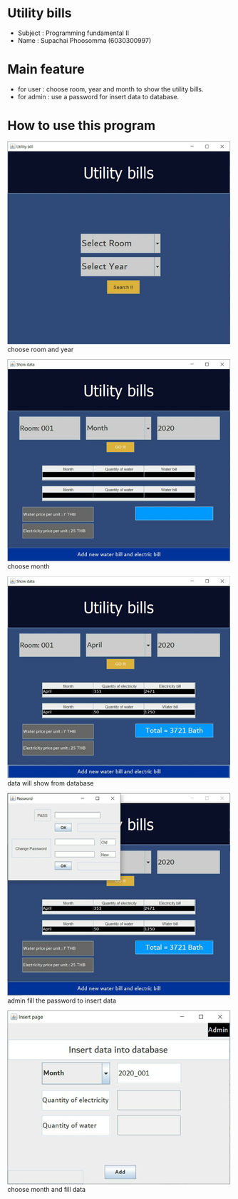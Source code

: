 # Utility bills
- Subject : Programming fundamental II
- Name : Supachai Phoosomma (6030300997)
# Main feature
- for user : choose room, year and month to show the utility bills.
- for admin : use a password for insert data to database.

# How to use this program
<img src="image/217753.jpg" width="500">  choose room and year


<img src="image/217754.jpg" width="500">  choose month


<img src="image/217755.jpg" width="500">  data will show from database


<img src="image/217756.jpg" width="500">  admin fill the password to insert data


<img src="image/217757.jpg" width="500">  choose month and fill data
